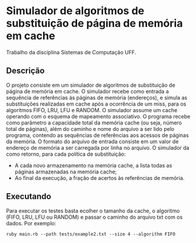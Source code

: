 # Simulador de algoritmos de substituição de página de memória em cache

Trabalho da disciplina Sistemas de Computação UFF.

## Descrição

O projeto consiste em um simulador de algoritmos de substituição de página de memória em cache. 
O simulador recebe como entrada a sequência de referências às páginas de memória (endereços), e
simula as substituições realizadas em cache após a ocorrência de um miss, para os algoritmos
FIFO, LRU, LFU e RANDOM. O simulador assume um cache operando com o esquema de
mapeamento associativo. O programa recebe como parâmetro a capacidade total da memória
cache (ou seja, número total de páginas), além do caminho e nome do arquivo a ser lido pelo
programa, contendo as sequências de referências aos acessos de páginas da memória. O formato do
arquivo de entrada consiste em um valor de endereço de memória a ser carregada por linha no
arquivo. O simulador da como retorno, para cada política de substituição:
* A cada novo armazenamento na memória cache, a lista todas as páginas armazenadas na
memória cache;
* Ao final da execução, a fração de acertos às referências de memória.

## Executando 

Para executar os testes basta ecolher o tamanho da cache, o algoritmo (FIFO, LRU, LFU ou RANDOM)
e passar o caminho do arquivo txt com os dados. Por exemplo:

`ruby main.rb --path tests/example2.txt --size 4 --algorithm FIFO`